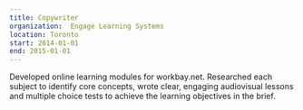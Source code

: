 ```yaml
---
title: Copywriter
organization:  Engage Learning Systems
location: Toronto
start: 2014-01-01
end: 2015-01-01
---
```


Developed online learning modules for workbay.net.
Researched each subject to identify core concepts, wrote clear, engaging audiovisual lessons and multiple choice tests to achieve the learning objectives in the brief.